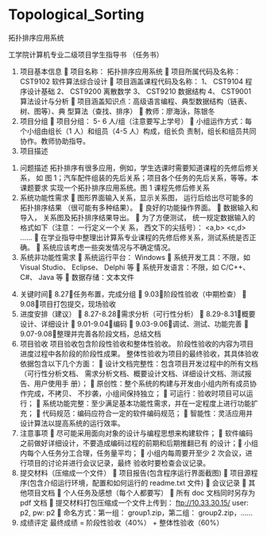 # Topological_Sorting
拓扑排序应用系统

工学院计算机专业二级项目学生指导书
（任务书）
1. 项目基本信息
 项目名称： 拓扑排序应用系统
 项目所属代码及名称： CST9102 软件算法综合设计
 项目涵盖课程代码及名称： 1、 CST9104 程序设计基础
2、 CST9200 离散数学
3、 CST9210 数据结构
4、 CST9001 算法设计与分析
 项目涵盖知识点：高级语言编程、典型数据结构（链表、树、图等）、典
型算法（查找、排序）
 教师：廖海泳，陈银冬
2. 项目分组
 项目分组： 5- 6 人/组（注意要写上学号）
 小组运作方式：每个小组由组长（1 人）和组员（4-5 人）构成，组长负
责制，组长和组员共同协作。教师协助指导。
3. 项目描述
1) 问题描述
拓扑排序有很多应用，例如，学生选课时需要知道课程的先修后修关系， 如
图 1；汽车配件组装的先后关系；项目各个任务的先后关系，等等。本课题要求
实现一个拓扑排序应用系统。图 1 课程先修后修关系
2) 系统功能性需求
 图形界面输入关系，显示关系图， 运行后给出尽可能多的拓扑排序结果
（很可能有多种结果）。
 良好的功能操作界面。
 数据输入和导入， 关系图及拓扑排序结果导出。
 为了方便测试， 统一规定数据输入的格式如下（注意： 一行定义一个关
系， 西文下的尖括号）：
<a,b>
<c,d>
……
 在学业指导中整理出计算系专业课程的先修后修关系，测试系统是否正
确。
 系统应该考虑一些突发情况与不确定情况。
3) 系统非功能性需求
 系统运行平台： Windows
 系统开发工具：不限，如 Visual Studio、 Eclipse、 Delphi 等
 系统开发语言：不限，如 C/C++、 C#、 Java 等
 数据存储：文本文件
4. 关键时间 8.27：任务布置，完成分组
 9.03：阶段性验收（中期检查）
 9.08：项目打包提交，现场验收
5. 进度安排（建议）
 8.27-8.28：需求分析（可行性分析）
 8.29-8.31：概要设计、详细设计
 9.01-9.04：编码
 9.03-9.06：调试、测试、功能完善
 9.07-9.08：整理并完善各阶段文档，总结文档
6. 项目验收
项目验收包含阶段性验收和整体性验收。
阶段性验收的内容为项目进度过程中各阶段的阶段性成果。
整体性验收为项目的最终验收，其具体验收依据包含以下几个方面：
 设计文档完整性：包含项目开发过程中的所有文档（可行性分析文档、
需求分析文档、概要设计文档、详细设计文档、测试报告、用户使用手
册）；
 原创性：整个系统的构建与开发由小组内所有成员协作完成，不拷贝、
不抄袭，小组间保持独立；
 可运行：验收时项目可以运行；
 系统功能完整：至少满足基本功能性需求，并在一定程度上进行功能扩
充；
 代码规范：编码应符合一定的软件编码规范；
 智能性：灵活应用并设计算法以提高系统的运行效率。
7. 注意事项
 尽可能采用面向对象的设计与编程思想来构建软件；
 软件编码之前做好详细设计，不要造成编码过程的前期和后期推翻已有
的设计； 小组内每个人任务分工合理，任务量平均；
 小组内每周要开至少 2 次会议，进行项目的讨论并进行会议记录，最终
验收时要检查会议记录。
8. 提交材料（压缩成一个文件）
 项目报告(包含程序运行界面截图)
 项目源程序(包含介绍运行环境，配置和如何运行的 readme.txt 文件)
 会议记录
 其他项目文档
 个人任务及感想（每个人都要写）
 所有 doc 文档同时另存为 pdf 文档
 提交材料打包压缩成一个文件上传到： ftp://10.33.30.15/ user: p2, pw: p2
 命名方式：第一组： group1.zip，第二组： group2.zip，……
9. 成绩评定
最终成绩 = 阶段性验收（40%） + 整体性验收（60%）
